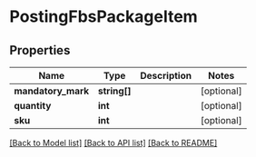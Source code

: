 # PostingFbsPackageItem

## Properties
Name | Type | Description | Notes
------------ | ------------- | ------------- | -------------
**mandatory_mark** | **string[]** |  | [optional] 
**quantity** | **int** |  | [optional] 
**sku** | **int** |  | [optional] 

[[Back to Model list]](../README.md#documentation-for-models) [[Back to API list]](../README.md#documentation-for-api-endpoints) [[Back to README]](../README.md)


